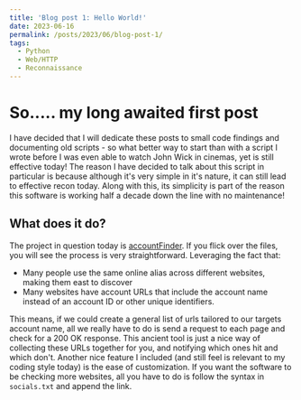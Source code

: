 ```yaml
---
title: 'Blog post 1: Hello World!'
date: 2023-06-16
permalink: /posts/2023/06/blog-post-1/
tags:
  - Python
  - Web/HTTP
  - Reconnaissance
---
```


So..... my long awaited first post
=====

I have decided that I will dedicate these posts to small code findings and documenting old scripts - so what better way to start than with a script I wrote before I was even able to watch John Wick in cinemas, yet is still effective today! The reason I have decided to talk about this script in particular is because although it's very simple in it's nature, it can still lead to effective recon today. Along with this, its simplicity is part of the reason this software is working half a decade down the line with no maintenance!

What does it do?
------

The project in question today is [accountFinder](https://github.com/j-4ck/accountFinder).
If you flick over the files, you will see the process is very straightforward. Leveraging the fact that:
+ Many people use the same online alias across different websites, making them east to discover  
+ Many websites have account URLs that include the account name instead of an account ID or other unique identifiers.  

This means, if we could create a general list of urls tailored to our targets account name, all we really have to do is send a request to each page and check for a 200 OK response. This ancient tool is just a nice way of collecting these URLs together for you, and notifying which ones hit and which don't. Another nice feature I included (and still feel is relevant to my coding style today) is the ease of customization. If you want the software to be checking more websites, all you have to do is follow the syntax in `socials.txt` and append the link.
